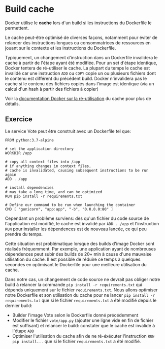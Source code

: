 # Build cache

Docker utilise le **cache** lors d'un build si les instructions du Dockerfile le permettent.

Le cache peut-être optimisé de diverses façons, notamment pour éviter de relancer des instructions longues ou consommatrices de ressources en jouant sur le contexte et les instructions du Dockerfile.

Typiquement, un changement d'instruction dans un Dockerfile invalidera le cache à partir de l'étape ayant été modifiée. Pour un set d'étape identique, Docker tentera de ré-utiliser le cache. La plupart du temps le cache est invalidé car une instruction `ADD` ou `COPY` copie un ou plusieurs fichiers dont le contenu est différent du précédent build. Docker n'invalidera pas le cache si le contenu des fichiers copiés dans l'image est identique (via un calcul d'un hash à partir des fichiers à copier)

Voir la [documentation Docker sur la ré-utilisation](https://docs.docker.com/develop/develop-images/dockerfile_best-practices/#leverage-build-cache) du cache pour plus de détails.

## Exercice

Le service Vote peut être construit avec un Dockerfile tel que:

```
FROM python:3.7-alpine

# set the application directory
WORKDIR /app

# copy all context files into /app
# if anything changes in context files,
# cache is invalidated, causing subsequent instructions to be run again
ADD . /app

# install dependencies
# may take a long time, and can be optimized
RUN pip install -r requirements.txt

# Define our command to be run when launching the container
CMD [ "gunicorn", "app:app", "-b", "0.0.0.0:80" ]
```

Cependant un problème surviens: dès qu'un fichier du code source de l'application est modifié, le cache est invalidé par `ADD . /app` et l'instruction `RUN` pour installer les dépendences est de nouveau lancée, ce qui peu prendre du temps.

Cette situation est problématique lorsque des builds d'image Docker sont réalisés fréquemment. Par exemple, une application ayant de nombreuses dépendences peut subir des builds de 20+ min à cause d'une mauvaise utilisation du cache. Il est possible de réduire ce temps à quelques secondes en optimisant le Dockerfile pour une meilleure utilisation du cache.

Dans notre cas, un changement de code source ne devrait pas obliger notre build à relancer la commande `pip install -r requirements.txt` qui dépends uniquement sur le fichier `requirements.txt`. Nous allons optimiser notre Dockerfile et son utilisation du cache pour ne lancer `pip install -r requirements.txt` que si le fichier `requirements.txt` a été modifié depuis le dernier build:

- Builder l'image Vote selon le Dockerfile donné précédemment
- Modifier le fichier `vote/app.py` (ajouter une ligne vide en fin de fichier est suffisant) et relancer le build: constater que le cache est invalidé à l'étape `ADD`
- Optimiser l'utilisation du cache afin de ne ré-éxécuter l'instruction `RUN pip install...` que si le fichier `requirements.txt` a été modifié.
